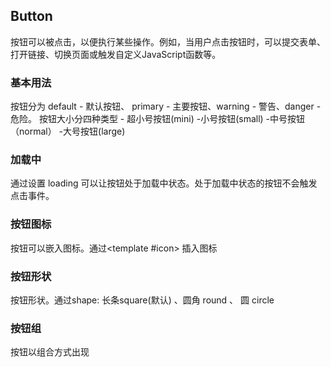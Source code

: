 ## Button
按钮可以被点击，以便执行某些操作。例如，当用户点击按钮时，可以提交表单、打开链接、切换页面或触发自定义JavaScript函数等。

### 基本用法
按钮分为 default - 默认按钮、 primary - 主要按钮、warning - 警告、danger - 危险。
按钮大小分四种类型 - 超小号按钮(mini) -小号按钮(small) -中号按钮（normal） -大号按钮(large)

<demo src="./basic.vue"
title="按钮类型"
desc="这是按钮类型、按钮大小演示"
importMap="{'vue-typical': 'https://github.com/onekjs/onek-ui/tree/main/packages/components/src/button/__demo__/basic.vue'}">
</demo>

### 加载中
通过设置 loading 可以让按钮处于加载中状态。处于加载中状态的按钮不会触发点击事件。

<demo src="./loading.vue"
title="loading"
desc="这是按钮加载"
importMap="{'vue-typical': 'https://github.com/onekjs/onek-ui/tree/main/packages/components/src/button/__demo__/loading.vue'}">
</demo>

### 按钮图标
按钮可以嵌入图标。通过<template #icon> 插入图标
<demo src="./icon.vue"
title="icon"
desc="这是图标按钮"
importMap="{'vue-typical': 'https://github.com/onekjs/onek-ui/tree/main/packages/components/src/button/__demo__/icon.vue'}">
</demo>

### 按钮形状
按钮形状。通过shape: 长条square(默认) 、圆角 round 、 圆 circle
<demo src="./shape.vue"
title="shape"
desc="这是图标形状"
importMap="{'vue-typical': 'https://github.com/onekjs/onek-ui/tree/main/packages/components/src/button/__demo__/shape.vue'}">
</demo>

### 按钮组
按钮以组合方式出现
<demo src="./group.vue"
title="group"
desc="这是按钮组示例"
importMap="{'vue-typical': 'https://github.com/onekjs/onek-ui/tree/main/packages/components/src/button/__demo__/group.vue'}">
</demo>

